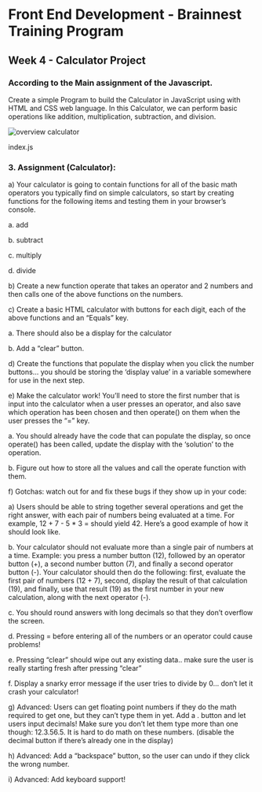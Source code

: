 # Front End Development - Brainnest Training Program 

## Week 4 - Calculator Project

### According to the Main assignment of the Javascript. 
Create a simple Program to build the Calculator in JavaScript using with HTML and CSS web language.
In this Calculator, we can perform basic operations like addition, multiplication, subtraction, and division.

![overview calculator](https://user-images.githubusercontent.com/99607827/206860132-d2c3b387-9b48-4015-93d4-19bd369c20f6.png)


index.js

### 3. Assignment (Calculator):

a) Your calculator is going to contain functions for all of the basic math operators you typically find on simple calculators, so start by creating functions for the following items and testing them in your browser’s console.

  a. add
  
  b. subtract
  
  c. multiply
  
  d. divide
  

b) Create a new function operate that takes an operator and 2 numbers and then calls one of the above functions on the numbers.

c) Create a basic HTML calculator with buttons for each digit, each of the above functions and an “Equals” key.

  a. There should also be a display for the calculator
  
  b. Add a “clear” button.

d) Create the functions that populate the display when you click the number buttons… you should be storing the ‘display value’ in a variable somewhere for use in the next step.

e) Make the calculator work! You’ll need to store the first number that is input into the calculator when a user presses an operator, and also save which operation has   been chosen and then operate() on them when the user presses the “=” key.

  a. You should already have the code that can populate the display, so once operate() has been called, update the display with the ‘solution’ to the operation.
  
  b. Figure out how to store all the values and call the operate function with them.

f) Gotchas: watch out for and fix these bugs if they show up in your code:

  a) Users should be able to string together several operations and get the right answer, with each pair of numbers being evaluated at a time. For example, 12 + 7 - 5    * 3 = should yield 42. Here’s a good example of how it should look like.
  
  b. Your calculator should not evaluate more than a single pair of numbers at a time. Example: you press a number button (12), followed by an operator button (+), a     second number button (7), and finally a second operator button (-). Your calculator should then do the following: first, evaluate the first pair of numbers (12 + 7),   second, display the result of that calculation (19), and finally, use that result (19) as the first number in your new calculation, along with the next operator (-).
  
  c. You should round answers with long decimals so that they don’t overflow the screen.
  
  d. Pressing = before entering all of the numbers or an operator could cause problems!
  
  e. Pressing “clear” should wipe out any existing data.. make sure the user is really starting fresh after pressing “clear”
  
  f. Display a snarky error message if the user tries to divide by 0… don’t let it crash your calculator!
  
  g) Advanced: Users can get floating point numbers if they do the math required to get one, but they can’t type them in yet. Add a . button and let users input          decimals! Make sure you don’t let them type more than one though: 12.3.56.5. It is hard to do math on these numbers. (disable the decimal button if there’s already    one in the display)
  
  h) Advanced: Add a “backspace” button, so the user can undo if they click the wrong number.
  
  i) Advanced: Add keyboard support!

